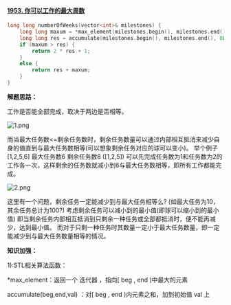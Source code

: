 #### [1953. 你可以工作的最大周数](https://leetcode-cn.com/problems/maximum-number-of-weeks-for-which-you-can-work/)

```c++
long long numberOfWeeks(vector<int>& milestones) {
	long long maxum = *max_element(milestones.begin(), milestones.end());
	long long res = accumulate(milestones.begin(), milestones.end(), 0LL) - maxum;
	if (maxum > res) {
		return 2 * res + 1;
	}
	else {
		return res + maxum;
	}
}
```



**解题思路：**

工作是否能全部完成，取决于两边是否相等。

![1.png](https://pic.leetcode-cn.com/1627803200-fPkPMT-1.png)

而当最大任务数<=剩余任务数时，剩余任务数量可以通过内部相互抵消来减少自身的值直到与最大任务数相等(可以想象剩余任务对应的球可以变小)。
举个例子[1,2,5,6]
最大任务数6
剩余任务数8 ([1,2,5])
可以先完成任务数为1和任务数为2的工作各一次，这样剩余的任务数就减小到6与最大任务数相等，即所有工作都能完成。

![2.png](https://pic.leetcode-cn.com/1627803358-CmuMQe-2.png)





这里有一个问题，剩余任务一定能减少到与最大任务相等么?
(如最大任务为10，其余任务总计为100?)
考虑剩余任务可以减小到的最小值(即球可以缩小到的最小值)
即当剩余任务内部相互抵消到只剩余一种任务或全部都抵消时，便不能再减少，达到最小值。
而对于只剩一种任务时其数量一定小于最大任务数量，即一定能减少到与最大任务数量相等的情况。



**知识加强：**

1):STL相关算法函数：

*max_element：返回⼀个 迭代器 ，指向[ beg , end )中最⼤的元素

accumulate(beg,end,val) ：对[ beg , end )内元素之和，加到初始值 val 上
